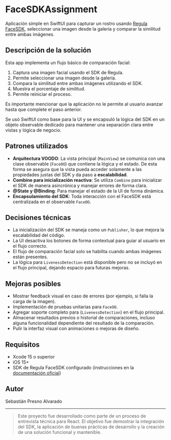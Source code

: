 # FaceSDKAssignment

Aplicación simple en SwiftUI para capturar un rostro usando [Regula FaceSDK]([https://regulaforensics.com/products/biometrics/facesdk/](https://docs.regulaforensics.com/develop/face-sdk/mobile/getting-started/installation/ios/)), seleccionar una imagen desde la galería y comparar la similitud entre ambas imágenes.

## Descripción de la solución

Esta app implementa un flujo básico de comparación facial:

1. Captura una imagen facial usando el SDK de Regula.
2. Permite seleccionar una imagen desde la galería.
3. Compara la similitud entre ambas imágenes utilizando el SDK.
4. Muestra el porcentaje de similitud.
5. Permite reiniciar el proceso.

Es importante mencionar que la aplicación no le permite al usuario avanzar hasta que complete el paso anterior.  

Se usó SwiftUI como base para la UI y se encapsuló la lógica del SDK en un objeto observable dedicado para mantener una separación clara entre vistas y lógica de negocio.

## Patrones utilizados

- **Arquitectura VOODO**: La vista principal (`MainView`) se comunica con una clase observable (`FaceOO`) que contiene la lógica y el estado. De esta forma se asegura que la vista pueda acceder solamente a las propiedades justas del SDK y da paso a **escalabilidad**.
- **Combine para inicialización reactiva**: Se utiliza `Combine` para inicializar el SDK de manera asincrónica y manejar errores de forma clara.
- **@State y @Binding**: Para manejar el estado de la UI de forma dinámica.
- **Encapsulamiento del SDK**: Toda interacción con el FaceSDK está centralizada en el observable `FaceOO`.

## Decisiones técnicas

- La inicialización del SDK se maneja como un `Publisher`, lo que mejora la escalabilidad del código.
- La UI desactiva los botones de forma contextual para guiar al usuario en el flujo correcto.
- El flujo de comparación facial solo se habilita cuando ambas imágenes están presentes.
- La lógica para `LivenessDetection` está disponible pero no se incluyó en el flujo principal, dejando espacio para futuras mejoras.

## Mejoras posibles

- Mostrar feedback visual en caso de errores (por ejemplo, si falla la carga de la imagen).
- Implementación de pruebas unitarias para `FaceOO`.
- Agregar soporte completo para (`LivenessDetection`) en el flujo principal.
- Almacenar resultados previos o historial de comparaciones, incluso alguna funcionalidad dependiente del resultado de la comparación.
- Pulir la interfaz visual con animaciones o mejoras de diseño.



## Requisitos

- Xcode 15 o superior
- iOS 15+
- SDK de Regula FaceSDK configurado (instrucciones en la [documentación oficial](https://docs.regulaforensics.com/develop/face-sdk/))

## Autor

Sebastián Presno Alvarado

---

> Este proyecto fue desarrollado como parte de un proceso de entrevista técnica para React. El objetivo fue demostrar la integración del SDK, la aplicación de buenas prácticas de desarrollo y la creación de una solución funcional y mantenible.


